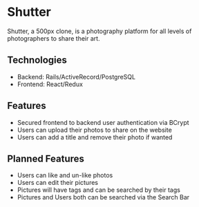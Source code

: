 # Shutter

Shutter, a 500px clone, is a photography platform for all levels of photographers to share their art.

## Technologies

* Backend: Rails/ActiveRecord/PostgreSQL
* Frontend: React/Redux

## Features

* Secured frontend to backend user authentication via BCrypt
* Users can upload their photos to share on the website
* Users can add a title and remove their photo if wanted

## Planned Features

* Users can like and un-like photos
* Users can edit their pictures
* Pictures will have tags and can be searched by their tags
* Pictures and Users both can be searched via the Search Bar




